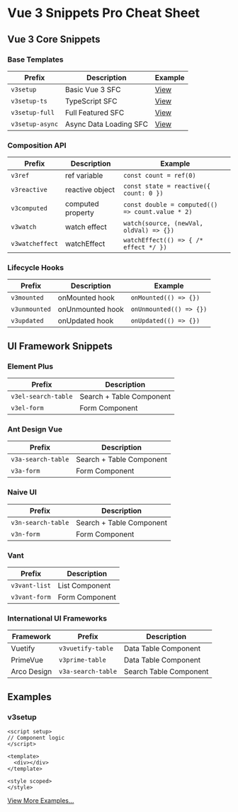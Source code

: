 # Vue 3 Snippets Pro Cheat Sheet

## Vue 3 Core Snippets

### Base Templates
| Prefix | Description | Example |
|--------|-------------|---------|
| `v3setup` | Basic Vue 3 SFC | [View](#v3setup) |
| `v3setup-ts` | TypeScript SFC | [View](#v3setup-ts) |
| `v3setup-full` | Full Featured SFC | [View](#v3setup-full) |
| `v3setup-async` | Async Data Loading SFC | [View](#v3setup-async) |

### Composition API
| Prefix | Description | Example |
|--------|-------------|---------|
| `v3ref` | ref variable | `const count = ref(0)` |
| `v3reactive` | reactive object | `const state = reactive({ count: 0 })` |
| `v3computed` | computed property | `const double = computed(() => count.value * 2)` |
| `v3watch` | watch effect | `watch(source, (newVal, oldVal) => {})` |
| `v3watcheffect` | watchEffect | `watchEffect(() => { /* effect */ })` |

### Lifecycle Hooks
| Prefix | Description | Example |
|--------|-------------|---------|
| `v3mounted` | onMounted hook | `onMounted(() => {})` |
| `v3unmounted` | onUnmounted hook | `onUnmounted(() => {})` |
| `v3updated` | onUpdated hook | `onUpdated(() => {})` |

## UI Framework Snippets

### Element Plus
| Prefix | Description |
|--------|-------------|
| `v3el-search-table` | Search + Table Component |
| `v3el-form` | Form Component |

### Ant Design Vue
| Prefix | Description |
|--------|-------------|
| `v3a-search-table` | Search + Table Component |
| `v3a-form` | Form Component |

### Naive UI
| Prefix | Description |
|--------|-------------|
| `v3n-search-table` | Search + Table Component |
| `v3n-form` | Form Component |

### Vant
| Prefix | Description |
|--------|-------------|
| `v3vant-list` | List Component |
| `v3vant-form` | Form Component |

### International UI Frameworks
| Framework | Prefix | Description |
|-----------|--------|-------------|
| Vuetify | `v3vuetify-table` | Data Table Component |
| PrimeVue | `v3prime-table` | Data Table Component |
| Arco Design | `v3a-search-table` | Search Table Component |

## Examples

### v3setup
```vue
<script setup>
// Component logic
</script>

<template>
  <div></div>
</template>

<style scoped>
</style>
```

[View More Examples...](examples.md) 